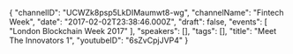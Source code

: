 {
    "channelID": "UCWZk8psp5LkDIMaumwt8-wg",
    "channelName": "Fintech Week",
    "date": "2017-02-02T23:38:46.000Z",
    "draft": false,
    "events": [
        "London Blockchain Week 2017"
    ],
    "speakers": [],
    "tags": [],
    "title": "Meet The Innovators 1",
    "youtubeID": "6sZvCpjJVP4"
}